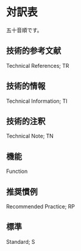 # 対訳表

五十音順です。

## 技術的参考文献

Technical References; TR

## 技術的情報

Technical Information; TI

## 技術的注釈

Technical Note; TN

## 機能

Function

## 推奨慣例

Recommended Practice; RP

## 標準

Standard; S


